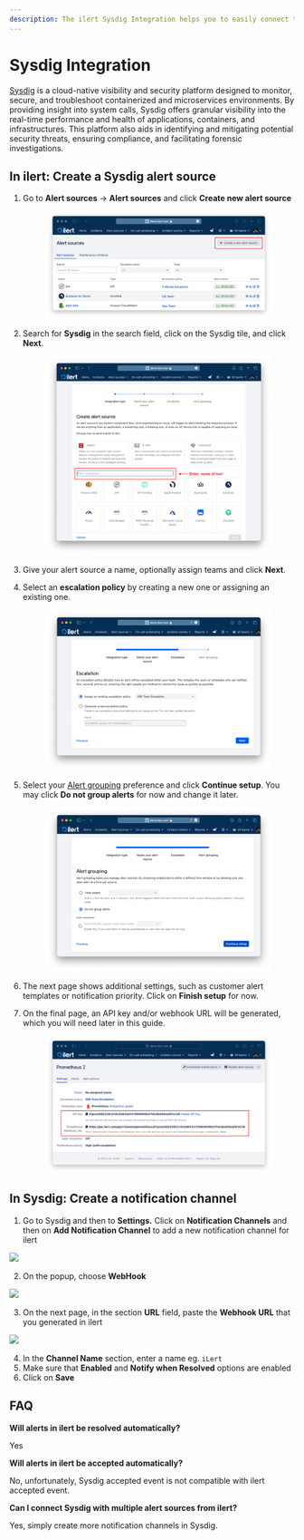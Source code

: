 ```yaml
---
description: The ilert Sysdig Integration helps you to easily connect to Sysdig.
---
```


# Sysdig Integration

[Sysdig](https://sysdig.com/) is a cloud-native visibility and security platform designed to monitor, secure, and troubleshoot containerized and microservices environments. By providing insight into system calls, Sysdig offers granular visibility into the real-time performance and health of applications, containers, and infrastructures. This platform also aids in identifying and mitigating potential security threats, ensuring compliance, and facilitating forensic investigations.

## In ilert: Create a Sysdig alert source <a href="#in-ilert" id="in-ilert"></a>

1.  Go to **Alert sources** -> **Alert sources** and click **Create new alert source**

    <figure><img src="../.gitbook/assets/Screenshot 2023-08-28 at 10.21.10.png" alt=""><figcaption></figcaption></figure>
2.  Search for **Sysdig** in the search field, click on the Sysdig tile, and click **Next**.&#x20;

    <figure><img src="../.gitbook/assets/Screenshot 2023-08-28 at 10.24.23.png" alt=""><figcaption></figcaption></figure>
3. Give your alert source a name, optionally assign teams and click **Next**.
4.  Select an **escalation policy** by creating a new one or assigning an existing one.

    <figure><img src="../.gitbook/assets/Screenshot 2023-08-28 at 11.37.47.png" alt=""><figcaption></figcaption></figure>
5.  Select your [Alert grouping](../alerting/alert-sources.md#alert-grouping) preference and click **Continue setup**. You may click **Do not group alerts** for now and change it later.&#x20;

    <figure><img src="../.gitbook/assets/Screenshot 2023-08-28 at 11.38.24.png" alt=""><figcaption></figcaption></figure>
6. The next page shows additional settings, such as customer alert templates or notification priority. Click on **Finish setup** for now.
7.  On the final page, an API key and/or webhook URL will be generated, which you will need later in this guide.

    <figure><img src="../.gitbook/assets/Screenshot 2023-08-28 at 11.47.34 (1).png" alt=""><figcaption></figcaption></figure>

## In Sysdig: Create a notification channel <a href="#in-topdesk" id="in-topdesk"></a>

1. Go to Sysdig and then to **Settings.** Click on **Notification Channels** and then on **Add Notification Channel** to add a new notification channel for ilert

![](../.gitbook/assets/Notifications\_-\_Settings\_-\_Sysdig.png)

2. On the popup, choose **WebHook**

![](../.gitbook/assets/Banners\_and\_Alerts\_and\_Notifications\_-\_Settings\_-\_Sysdig.png)

3. On the next page, in the section **URL** field, paste the **Webhook URL** that you generated in ilert

![](../.gitbook/assets/New\_Channel\_-\_Notifications\_-\_Settings\_-\_Sysdig.png)

4. In the **Channel Name** section, enter a name eg. `iLert`
5. Make sure that **Enabled** and **Notify when Resolved** options are enabled
6. Click on **Save**

## FAQ <a href="#faq" id="faq"></a>

**Will alerts in ilert be resolved automatically?**

Yes

**Will alerts in ilert be accepted automatically?**

No, unfortunately, Sysdig accepted event is not compatible with ilert accepted event.

**Can I connect Sysdig with multiple alert sources from ilert?**

Yes, simply create more notification channels in Sysdig.
